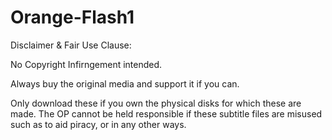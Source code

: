 # Orange-Flash1
Disclaimer & Fair Use Clause:

No Copyright Infirngement intended.

Always buy the original media and support it if you can.

Only download these if you own the physical disks for which these are made.
The OP cannot be held responsible if these subtitle files are misused such as to aid piracy, or in any other ways.
